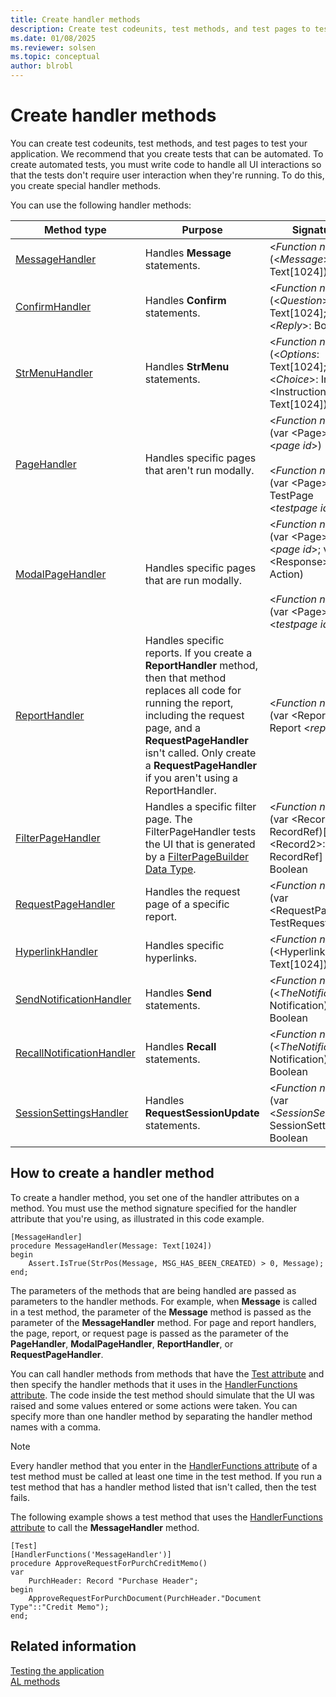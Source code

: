 ```yaml
---
title: Create handler methods
description: Create test codeunits, test methods, and test pages to test your application. To automate tests, create special handler methods for UI interactions. 
ms.date: 01/08/2025
ms.reviewer: solsen
ms.topic: conceptual
author: blrobl
---
```


# Create handler methods

You can create test codeunits, test methods, and test pages to test your application. We recommend that you create tests that can be automated. To create automated tests, you must write code to handle all UI interactions so that the tests don't require user interaction when they're running. To do this, you create special handler methods. 
  
You can use the following handler methods:

|Method type|Purpose|Signature|  
|-----------|-------|---------|
|[MessageHandler](attributes/devenv-messagehandler-attribute.md)|Handles **Message** statements.|\<*Function name*>\(\<*Message*>: Text\[1024\]\)<img width=210/>|  
|[ConfirmHandler](attributes/devenv-confirmhandler-attribute.md)| Handles **Confirm** statements.|\<*Function name*>\(\<*Question*>: Text\[1024\]; var \<*Reply*>: Boolean\)|
|[StrMenuHandler](attributes/devenv-StrMenuHandler-attribute.md)| Handles **StrMenu** statements.|\<*Function name*>\(\<*Options*: Text\[1024\]; var \<*Choice*>: Integer; \<Instruction>: Text\[1024\]\)|
|[PageHandler](attributes/devenv-PageHandler-attribute.md)| Handles specific pages that aren't run modally.|\<*Function name*>\(var \<Page>: Page \<*page id*>\)<br /><br /> \<*Function name*>\(var \<Page>: TestPage \<*testpage id*>\)|
|[ModalPageHandler](attributes/devenv-ModalPageHandler-attribute.md)|Handles specific pages that are run modally.|\<*Function name*>\(var \<Page>: Page \<*page id*>; var \<Response>: Action\)<br /><br /> \<*Function name*>\(var \<Page>: Page \<*testpage id*>\)|  
|[ReportHandler](attributes/devenv-ReportHandler-attribute.md)| Handles specific reports. If you create a **ReportHandler** method, then that method replaces all code for running the report, including the request page, and a **RequestPageHandler** isn't called. Only create a **RequestPageHandler** if you aren't using a ReportHandler.|\<*Function name*>\(var \<Report>: Report \<*report id*>\)|  
|[FilterPageHandler](attributes/devenv-FilterPageHandler-attribute.md) |Handles a specific filter page. The FilterPageHandler tests the UI that is generated by a [FilterPageBuilder Data Type](methods-auto/filterpagebuilder/filterpagebuilder-data-type.md).|\<*Function name*>\(var \<Record1>: RecordRef\)\[, var \<Record2>: RecordRef\] \[, ...\]): Boolean|
|[RequestPageHandler](attributes/devenv-RequestPageHandler-attribute.md)| Handles the request page of a specific report.|\<*Function name*>\(var \<RequestPage>: TestRequestPage\)|  
|[HyperlinkHandler](attributes/devenv-HyperlinkHandler-attribute.md)| Handles specific hyperlinks.|\<*Function name*>\(\<Hyperlink>: Text\[1024\]\)|  
|[SendNotificationHandler](attributes/devenv-SendNotificationHandler-attribute.md)| Handles **Send** statements.|\<*Function name*>\(\<*TheNotification*>: Notification\): Boolean|  
|[RecallNotificationHandler](attributes/devenv-RecallNotificationHandler-attribute.md)|Handles **Recall** statements.|\<*Function name*>\(\<*TheNotification*>: Notification\): Boolean|  
|[SessionSettingsHandler](attributes/devenv-SessionSettingsHandler-attribute.md)| Handles **RequestSessionUpdate** statements.|\<*Function name*>\(var \<*SessionSettings*>: SessionSettings\): Boolean|

## How to create a handler method  

To create a handler method, you set one of the handler attributes on a method. You must use the method signature specified for the handler attribute that you're using, as illustrated in this code example.

```AL
[MessageHandler]
procedure MessageHandler(Message: Text[1024])
begin
    Assert.IsTrue(StrPos(Message, MSG_HAS_BEEN_CREATED) > 0, Message);
end;
```

The parameters of the methods that are being handled are passed as parameters to the handler methods. For example, when **Message** is called in a test method, the parameter of the **Message** method is passed as the parameter of the **MessageHandler** method. For page and report handlers, the page, report, or request page is passed as the parameter of the **PageHandler**, **ModalPageHandler**, **ReportHandler**, or **RequestPageHandler**.

You can call handler methods from methods that have the [Test attribute](/dynamics365/business-central/dev-itpro/developer/attributes/devenv-test-attribute) and then specify the handler methods that it uses in the [HandlerFunctions attribute](/dynamics365/business-central/dev-itpro/developer/attributes/devenv-handlerfunctions-attribute). The code inside the test method should simulate that the UI was raised and some values entered or some actions were taken. You can specify more than one handler method by separating the handler method names with a comma.

> [!NOTE]
> Every handler method that you enter in the [HandlerFunctions attribute](/dynamics365/business-central/dev-itpro/developer/attributes/devenv-handlerfunctions-attribute) of a test method must be called at least one time in the test method. If you run a test method that has a handler method listed that isn't called, then the test fails.

The following example shows a test method that uses the [HandlerFunctions attribute](/dynamics365/business-central/dev-itpro/developer/attributes/devenv-handlerfunctions-attribute) to call the **MessageHandler** method.

```AL
[Test]
[HandlerFunctions('MessageHandler')]
procedure ApproveRequestForPurchCreditMemo()
var
    PurchHeader: Record "Purchase Header";
begin
    ApproveRequestForPurchDocument(PurchHeader."Document Type"::"Credit Memo");
end;
```
 
## Related information  

[Testing the application](devenv-testing-application.md)  
[AL methods](methods-auto/library.md)